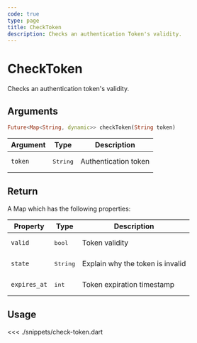 ```yaml
---
code: true
type: page
title: CheckToken
description: Checks an authentication Token's validity.
---
```


# CheckToken

Checks an authentication token's validity.

## Arguments

```dart
Future<Map<String, dynamic>> checkToken(String token)
```

| Argument | Type              | Description |
|----------|-------------------|-------------|
| `token`  | <pre>String</pre> | Authentication token   |

## Return

A Map which has the following properties:

| Property     | Type              | Description                      |
|--------------|-------------------|----------------------------------|
| `valid`      | <pre>bool</pre>   | Token validity                   |
| `state`      | <pre>String</pre> | Explain why the token is invalid |
| `expires_at` | <pre>int</pre>  | Token expiration timestamp       |

## Usage

<<< ./snippets/check-token.dart
